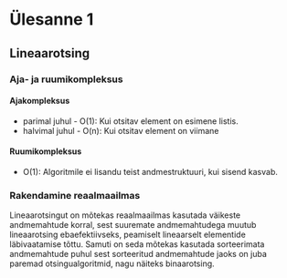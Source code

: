 # Ülesanne 1 

## Lineaarotsing

### Aja- ja ruumikompleksus

#### Ajakompleksus

- parimal juhul - O(1): Kui otsitav element on esimene listis.
- halvimal juhul - O(n): Kui otsitav element on viimane

#### Ruumikompleksus

- O(1): Algoritmile ei lisandu teist andmestruktuuri, kui sisend kasvab.

### Rakendamine reaalmaailmas

Lineaarotsingut on mõtekas reaalmaailmas kasutada väikeste andmemahtude korral, 
sest suuremate andmemahtudega muutub lineaarotsing ebaefektiivseks, peamiselt lineaarselt elementide läbivaatamise tõttu. Samuti on seda mõtekas kasutada sorteerimata andmemahtude puhul sest sorteeritud andmemahtude jaoks on juba paremad otsingualgoritmid, nagu näiteks binaarotsing.


